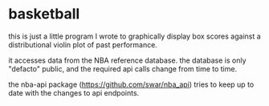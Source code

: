 # basketball

this is just a little program I wrote to graphically display box scores against a 
distributional violin plot of past performance. 

it accesses data from the NBA reference database. the database is only "defacto" 
public, and the required api calls change from time to time. 

the nba-api package (https://github.com/swar/nba_api) tries to keep up to date with the changes to api endpoints.
